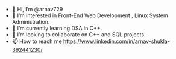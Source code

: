 - 👋 Hi, I’m @arnav729
- 👀 I’m interested in Front-End Web Development , Linux System Administration.
- 🌱 I’m currently learning DSA in C++.
- 💞️ I’m looking to collaborate on C++ and SQL projects.
- 📫 How to reach me https://www.linkedin.com/in/arnav-shukla-392441230/

<!---
arnav729/arnav729 is a ✨ special ✨ repository because its `README.md` (this file) appears on your GitHub profile.
You can click the Preview link to take a look at your changes.
--->
